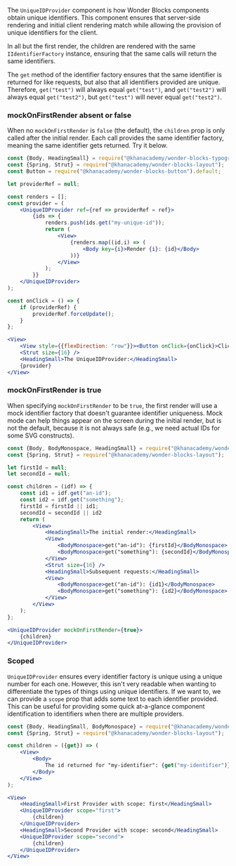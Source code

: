 The `UniqueIDProvider` component is how Wonder Blocks components obtain unique identifiers. This component ensures that server-side rendering and initial client rendering match while allowing the provision of unique identifiers for the client.

In all but the first render, the children are rendered with the same `IIdentifierFactory` instance, ensuring that the same calls will return the same identifiers.

The `get` method of the identifier factory ensures that the same identifier is returned for like requests, but also that all identifiers provided are unique. Therefore, `get("test")` will always equal `get("test")`, and `get("test2")` will always equal `get("test2")`, but `get("test")` will never equal `get("test2")`.

### mockOnFirstRender absent or false

When no `mockOnFirstRender` is `false` (the default), the `children` prop is only called after the initial render. Each call provides the same identifier factory, meaning the same identifier gets returned. Try it below.

```jsx
const {Body, HeadingSmall} = require("@khanacademy/wonder-blocks-typography");
const {Spring, Strut} = require("@khanacademy/wonder-blocks-layout");
const Button = require("@khanacademy/wonder-blocks-button").default;

let providerRef = null;

const renders = [];
const provider = (
    <UniqueIDProvider ref={ref => providerRef = ref}>
        {ids => {
            renders.push(ids.get("my-unique-id"));
            return (
                <View>
                    {renders.map((id,i) => (
                        <Body key={i}>Render {i}: {id}</Body>
                    ))}
                </View>
            );
        }}
    </UniqueIDProvider>
);

const onClick = () => {
    if (providerRef) {
        providerRef.forceUpdate();
    }
};

<View>
    <View style={{flexDirection: "row"}}><Button onClick={onClick}>Click Me to Rerender</Button><Spring /></View>
    <Strut size={16} />
    <HeadingSmall>The UniqueIDProvider:</HeadingSmall>
    {provider}
</View>
```

### mockOnFirstRender is true

When specifying `mockOnFirstRender` to be `true`, the first render will use a mock identifier factory that doesn't guarantee identifier uniqueness. Mock mode can help things appear on the screen during the initial render, but is not the default, because it is not always safe (e.g., we need actual IDs for some SVG constructs).

```jsx
const {Body, BodyMonospace, HeadingSmall} = require("@khanacademy/wonder-blocks-typography");
const {Spring, Strut} = require("@khanacademy/wonder-blocks-layout");

let firstId = null;
let secondId = null;

const children = (idf) => {
    const id1 = idf.get("an-id");
    const id2 = idf.get("something");
    firstId = firstId || id1;
    secondId = secondId || id2
    return (
        <View>
            <HeadingSmall>The initial render:</HeadingSmall>
            <View>
                <BodyMonospace>get("an-id"): {firstId}</BodyMonospace>
                <BodyMonospace>get("something"): {secondId}</BodyMonospace>
            </View>
            <Strut size={16} />
            <HeadingSmall>Subsequent requests:</HeadingSmall>
            <View>
                <BodyMonospace>get("an-id"): {id1}</BodyMonospace>
                <BodyMonospace>get("something"): {id2}</BodyMonospace>
            </View>
        </View>
    );
};

<UniqueIDProvider mockOnFirstRender={true}>
    {children}
</UniqueIDProvider>
```

### Scoped

`UniqueIDProvider` ensures every identifier factory is unique using a unique number for each one. However, this isn't very readable when wanting to differentiate the types of things using unique identifiers. If we want to, we can provide a `scope` prop that adds some text to each identifier provided. This can be useful for providing some quick at-a-glance component identification to identifiers when there are multiple providers.

```jsx
const {Body, HeadingSmall, BodyMonospace} = require("@khanacademy/wonder-blocks-typography");
const {Spring, Strut} = require("@khanacademy/wonder-blocks-layout");

const children = ({get}) => (
    <View>
        <Body>
            The id returned for "my-identifier": {get("my-identifier")}
        </Body>
    </View>
);

<View>
    <HeadingSmall>First Provider with scope: first</HeadingSmall>
    <UniqueIDProvider scope="first">
        {children}
    </UniqueIDProvider>
    <HeadingSmall>Second Provider with scope: second</HeadingSmall>
    <UniqueIDProvider scope="second">
        {children}
    </UniqueIDProvider>
</View>
```